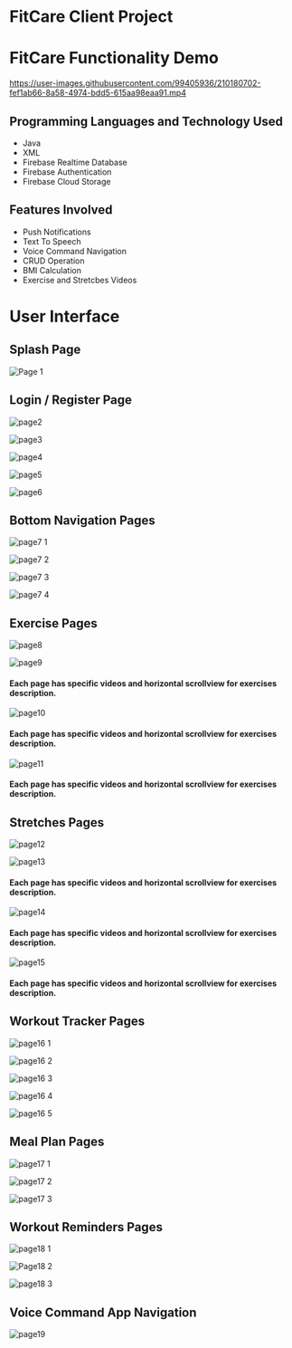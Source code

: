 # FitCare Client Project

# FitCare Functionality Demo
https://user-images.githubusercontent.com/99405936/210180702-fef1ab66-8a58-4974-bdd5-615aa98eaa91.mp4



## Programming Languages and Technology Used
- Java
- XML
- Firebase Realtime Database
- Firebase Authentication
- Firebase Cloud Storage

## Features Involved 
- Push Notifications
- Text To Speech
- Voice Command Navigation
- CRUD Operation
- BMI Calculation
- Exercise and Stretcbes Videos


# User Interface

## Splash Page
![Page 1](https://user-images.githubusercontent.com/99405936/210179351-0b214afd-565c-4e62-991a-5d209e936aeb.png)



## Login / Register Page
![page2](https://user-images.githubusercontent.com/99405936/210179369-06e8ac74-a6e6-44c2-94e9-90b48d54ac37.png)


![page3](https://user-images.githubusercontent.com/99405936/210179370-448910f1-5fe6-4b6a-b286-1c882c7f345f.png)


![page4](https://user-images.githubusercontent.com/99405936/210179373-6f1d9989-65e6-43e4-924a-adc6ba260d2c.png)


![page5](https://user-images.githubusercontent.com/99405936/210179375-4f19fa5e-8c18-4820-9076-112bfabc57f9.png)


![page6](https://user-images.githubusercontent.com/99405936/210179380-01dc0005-a36f-4f48-a87f-a5cb08d338a2.png)



## Bottom Navigation Pages
![page7 1](https://user-images.githubusercontent.com/99405936/210179419-40f55a8b-233c-4e73-a019-3802970b2107.png) 


![page7 2](https://user-images.githubusercontent.com/99405936/210179421-2036574d-a493-4547-b151-1151170a7273.png)


![page7 3](https://user-images.githubusercontent.com/99405936/210179423-7b28717a-73a9-441f-bbc1-0c99ad5b680b.png)


![page7 4](https://user-images.githubusercontent.com/99405936/210179426-45380227-f047-483b-a511-07ecc0752ee8.png)



## Exercise Pages
![page8](https://user-images.githubusercontent.com/99405936/210179441-825c805d-444a-4993-bbf2-fea9adba103d.png)


![page9](https://user-images.githubusercontent.com/99405936/210179442-01987c80-64c3-4d74-ada4-e5eaaaabaab2.png)
#### Each page has specific videos and horizontal scrollview for exercises description.


![page10](https://user-images.githubusercontent.com/99405936/210179443-0bbbd465-d6bf-415c-971f-c4d7a0eea087.png)
#### Each page has specific videos and horizontal scrollview for exercises description.


![page11](https://user-images.githubusercontent.com/99405936/210179444-118655ad-cd68-4d15-adbe-e55120293ae2.png)
#### Each page has specific videos and horizontal scrollview for exercises description.



## Stretches Pages
![page12](https://user-images.githubusercontent.com/99405936/210179509-3c300459-849a-48ce-9fa2-a786214c0f68.png)


![page13](https://user-images.githubusercontent.com/99405936/210179510-69d88f4a-d179-4b9f-a1a6-3d9c26c83153.png)
#### Each page has specific videos and horizontal scrollview for exercises description.


![page14](https://user-images.githubusercontent.com/99405936/210179511-9e1343c1-da57-4a97-88e1-57f7cbac8437.png)
#### Each page has specific videos and horizontal scrollview for exercises description.


![page15](https://user-images.githubusercontent.com/99405936/210179512-765e2c1e-36f0-4a3c-b7fd-6c091c8e802d.png)
#### Each page has specific videos and horizontal scrollview for exercises description.


## Workout Tracker Pages
![page16 1](https://user-images.githubusercontent.com/99405936/210179566-5f770d22-a016-448b-8756-1924a455a88a.png)


![page16 2](https://user-images.githubusercontent.com/99405936/210179569-ec670e10-6380-4f13-b162-adfae4a5b8e6.png)


![page16 3](https://user-images.githubusercontent.com/99405936/210179571-34e6b947-3aa3-4a89-898b-f94656b6909c.png)


![page16 4](https://user-images.githubusercontent.com/99405936/210179576-1f1f0575-41f9-4503-858e-aa2e774815a3.png)


![page16 5](https://user-images.githubusercontent.com/99405936/210179578-4faabb14-a67f-4ff1-96fc-592ebc45dc6e.png)



## Meal Plan Pages
![page17 1](https://user-images.githubusercontent.com/99405936/210179583-bfcf1d56-2d2a-4c26-9e57-3e625df0b537.png)


![page17 2](https://user-images.githubusercontent.com/99405936/210179584-ffd3e046-96ca-4dda-9aab-31e7354867e9.png)


![page17 3](https://user-images.githubusercontent.com/99405936/210179585-9cb3ce41-c5d1-4cdb-a751-ce60c35df054.png)



## Workout Reminders Pages
![page18 1](https://user-images.githubusercontent.com/99405936/210179597-80d04c08-48d9-4bc8-87cc-3c5abd8c3356.png)


![Page18 2](https://user-images.githubusercontent.com/99405936/210179599-c3de5c4f-aed2-4827-b89a-d3881230fde0.png)


![page18 3](https://user-images.githubusercontent.com/99405936/210179600-bd877295-8317-4b1f-9132-a229ce4943cc.png)


## Voice Command App Navigation
![page19](https://user-images.githubusercontent.com/99405936/210179612-7c766b28-e666-4f54-b140-1d8d7a525303.png)









